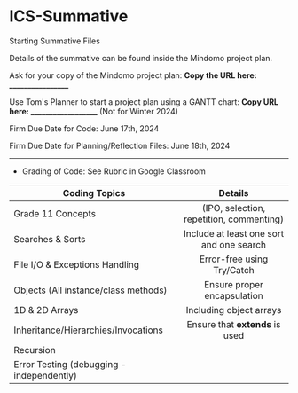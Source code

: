 # ICS-Summative
Starting Summative Files

Details of the summative can be found inside the Mindomo project plan.

Ask for your copy of the Mindomo project plan:  **Copy the URL here: ________________**

Use Tom's Planner to start a project plan using a GANTT chart: **Copy URL here: __________________** (Not for Winter 2024)

Firm Due Date for Code: June 17th, 2024

Firm Due Date for Planning/Reflection Files: June 18th, 2024

------------------------

* Grading of Code: See Rubric in Google Classroom

Coding Topics | Details
-------|:--------:|
Grade 11 Concepts | (IPO, selection, repetition, commenting)
Searches & Sorts | Include at least one sort and one search
File I/O & Exceptions Handling | Error-free using Try/Catch
Objects (All instance/class methods) | Ensure proper encapsulation
1D & 2D Arrays | Including object arrays 
Inheritance/Hierarchies/Invocations | Ensure that **extends** is used
Recursion | 
Error Testing (debugging - independently) || <ul><li>item1</li><li>item2</li></ul>



